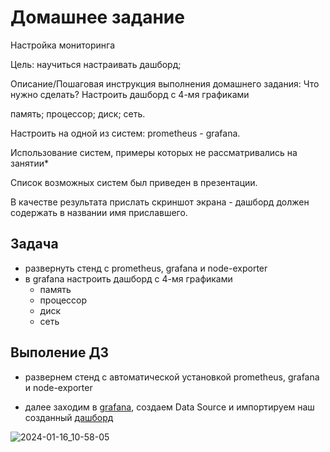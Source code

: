 # Домашнее задание
Настройка мониторинга

Цель:
научиться настраивать дашборд;


Описание/Пошаговая инструкция выполнения домашнего задания:
Что нужно сделать?
Настроить дашборд с 4-мя графиками

память;
процессор;
диск;
сеть.

Настроить на одной из систем:
prometheus - grafana.

Использование систем, примеры которых не рассматривались на занятии*

Список возможных систем был приведен в презентации.

В качестве результата прислать скриншот экрана - дашборд должен содержать в названии имя приславшего.
## Задача

- развернуть стенд с prometheus, grafana и node-exporter
- в grafana настроить дашборд с 4-мя графиками
  - память
  - процессор
  - диск
  - сеть

## Выполение ДЗ

- развернем стенд с автоматической установкой prometheus, grafana и node-exporter

- далее заходим в [grafana](http://127.0.0.1:3000), создаем Data Source и импортируем наш созданный [дашборд](IDV-1705378594685.json)

![2024-01-16_10-58-05](https://github.com/dimkaspaun/prometheus/assets/156161074/b76bbe78-0dcf-4384-9a5b-bfe6723a0bdc)


